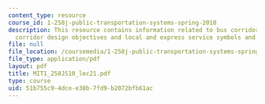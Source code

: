 ```yaml
---
content_type: resource
course_id: 1-258j-public-transportation-systems-spring-2010
description: This resource contains information related to bus corridor service options,
  corridor design objectives and local and express service symbols and example schedules.
file: null
file_location: /coursemedia/1-258j-public-transportation-systems-spring-2010/51b755c94dcee38b7fd9b2072bfb61ac_MIT1_258JS10_lec21.pdf
file_type: application/pdf
layout: pdf
title: MIT1_258JS10_lec21.pdf
type: course
uid: 51b755c9-4dce-e38b-7fd9-b2072bfb61ac
---
```

